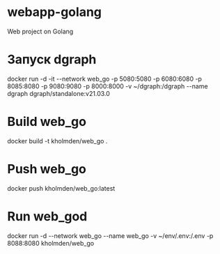 # webapp-golang
Web project on Golang

# Запуск dgraph 
docker run -d -it --network web_go -p 5080:5080 -p 6080:6080 -p 8085:8080 -p 9080:9080 -p 8000:8000 -v ~/dgraph:/dgraph --name dgraph dgraph/standalone:v21.03.0

# Build web_go 
docker build -t kholmden/web_go .

# Push web_go
docker push kholmden/web_go:latest

# Run web_god
docker run -d  --network web_go --name web_go  -v ~/env/.env:/.env -p 8088:8080 kholmden/web_go


